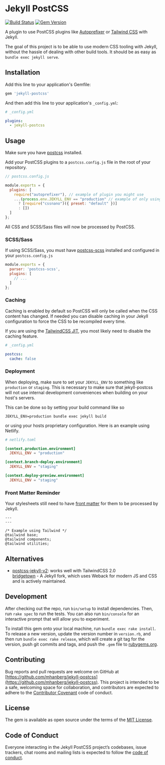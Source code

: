 # Jekyll  PostCSS
[![Build Status](https://travis-ci.com/mhanberg/jekyll-postcss.svg?branch=master)](https://travis-ci.com/mhanberg/jekyll-postcss)
[![Gem Version](https://badge.fury.io/rb/jekyll-postcss.svg)](https://badge.fury.io/rb/jekyll-postcss)

A plugin to use PostCSS plugins like [Autoprefixer](https://github.com/postcss/autoprefixer) or [Tailwind CSS](https://github.com/tailwindcss/tailwindcss) with Jekyll.

The goal of this project is to be able to use modern CSS tooling with Jekyll, without the hassle of dealing with other build tools. It should be as easy as `bundle exec jekyll serve`.

## Installation

Add this line to your application's Gemfile:

```ruby
gem 'jekyll-postcss'
```

And then add this line to your application's `_config.yml`:

```yml
# _config.yml

plugins:
  - jekyll-postcss
```

## Usage

Make sure you have [postcss](https://github.com/postcss/postcss) installed.

Add your PostCSS plugins to a `postcss.config.js` file in the root of your repository.

```javascript
// postcss.config.js

module.exports = {
  plugins: [
    require("autoprefixer"), // example of plugin you might use
    ...(process.env.JEKYLL_ENV == "production" // example of only using a plugin in production
      ? [require("cssnano")({ preset: "default" })]
      : [])
  ]
};
```

All CSS and SCSS/Sass files will now be processed by PostCSS.

### SCSS/Sass

If using SCSS/Sass, you must have [postcss-scss](https://github.com/postcss/postcss-scss) installed and configured in your `postcss.config.js`

```javascript
module.exports = {
  parser: 'postcss-scss',
  plugins: [
    // ...
  ]
};
```

### Caching

Caching is enabled by default so PostCSS will only be called when the CSS content has changed. If needed you can disable caching in your Jekyll configuration to force the CSS to be recompiled every time.

If you are using the [TailwindCSS JIT](https://tailwindcss.com/docs/just-in-time-mode), you most likely need to disable the caching feature.

```yaml
# _config.yml

postcss:
  cache: false
```

### Deployment

When deploying, make sure to set your `JEKYLL_ENV` to something like `production` or `staging`. This is necessary to make sure that jekyll-postcss will not use internal development conveniences when building on your host's servers.

This can be done so by setting your build command like so

```shell
JEKYLL_ENV=production bundle exec jekyll build
```

or using your hosts proprietary configuration. Here is an example using Netlify.

```toml
# netlify.toml

[context.production.environment]
  JEKYLL_ENV = "production"

[context.branch-deploy.environment]
  JEKYLL_ENV = "staging"

[context.deploy-preview.environment]
  JEKYLL_ENV = "staging"
```

### Front Matter Reminder

Your stylesheets still need to have [front matter](https://jekyllrb.com/docs/step-by-step/03-front-matter/) for them to be processed by Jekyll.

```
---
---

/* Example using Tailwind */
@tailwind base;
@tailwind components;
@tailwind utilities;
```

## Alternatives 

- [postcss-jekyll-v2](https://github.com/bglw/jekyll-postcss-v2): works well with TailwindCSS 2.0  
[bridgetown](https://github.com/bridgetownrb/bridgetown) - A Jekyll fork, which uses Weback for modern JS and CSS and is actively maintained. 

## Development

After checking out the repo, run `bin/setup` to install dependencies. Then, run `rake spec` to run the tests. You can also run `bin/console` for an interactive prompt that will allow you to experiment.

To install this gem onto your local machine, run `bundle exec rake install`. To release a new version, update the version number in `version.rb`, and then run `bundle exec rake release`, which will create a git tag for the version, push git commits and tags, and push the `.gem` file to [rubygems.org](https://rubygems.org).

## Contributing

Bug reports and pull requests are welcome on GitHub at [https://github.com/mhanberg/jekyll-postcss](https://github.com/mhanberg/jekyll-postcss). This project is intended to be a safe, welcoming space for collaboration, and contributors are expected to adhere to the [Contributor Covenant](http://contributor-covenant.org) code of conduct.

## License

The gem is available as open source under the terms of the [MIT License](https://opensource.org/licenses/MIT).

## Code of Conduct

Everyone interacting in the Jekyll PostCSS project’s codebases, issue trackers, chat rooms and mailing lists is expected to follow the [code of conduct](https://github.com/mhanberg/jekyll-postcss/blob/master/CODE_OF_CONDUCT.md).
